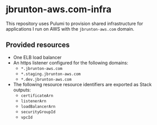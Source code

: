 # jbrunton-aws.com-infra

This repository uses Pulumi to provision shared infrastructure for applications I run on AWS with the `jbrunton-aws.com` domain.

## Provided resources

* One ELB load balancer
* An https listener configured for the following domains:
  * `*.jbrunton-aws.com`
  * `*.staging.jbrunton-aws.com`
  * `*.dev.jbrunton-aws.com`
* The following resource resource identifiers are exported as Stack outputs:
  * `certificateArn`
  * `listenerArn`
  * `loadBalancerArn`
  * `securityGroupId`
  * `vpcId`
